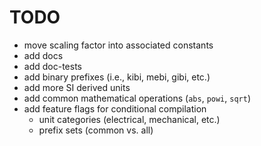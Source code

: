 # TODO

- move scaling factor into associated constants
- add docs
- add doc-tests
- add binary prefixes (i.e., kibi, mebi, gibi, etc.)
- add more SI derived units
- add common mathematical operations (`abs`, `powi`, `sqrt`)
- add feature flags for conditional compilation
  - unit categories (electrical, mechanical, etc.)
  - prefix sets (common vs. all)
